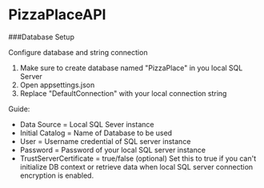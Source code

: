 # PizzaPlaceAPI

###Database Setup

Configure database and string connection
1. Make sure to create database named "PizzaPlace" in you local SQL Server
1. Open appsettings.json
2. Replace "DefaultConnection" with your local connection string

Guide: 
* Data Source = Local SQL Sever instance 
* Initial Catalog = Name of Database to be used
* User = Username credential of SQL server instance
* Password = Password of your local SQL server instance
* TrustServerCertificate = true/false (optional)
	Set this to true if you can't initialize DB context or retrieve data when local SQL server connection encryption is enabled.




